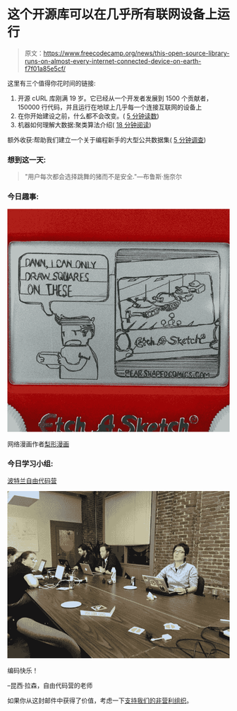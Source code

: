 # 这个开源库可以在几乎所有联网设备上运行

> 原文：<https://www.freecodecamp.org/news/this-open-source-library-runs-on-almost-every-internet-connected-device-on-earth-f7f01a85e5cf/>

这里有三个值得你花时间的链接:

1.  开源 cURL 库刚满 19 岁。它已经从一个开发者发展到 1500 个贡献者，150000 行代码，并且运行在地球上几乎每一个连接互联网的设备上
2.  在你开始建设之前，什么都不会改变。( [5 分钟读数](http://bit.ly/2o35wpO))
3.  机器如何理解大数据:聚类算法介绍( [18 分钟阅读](http://bit.ly/2odPyGE))

额外收获:帮助我们建立一个关于编程新手的大型公共数据集( [5 分钟调查](http://bit.ly/2017-new-coder-survey))

### 想到这一天:

> "用户每次都会选择跳舞的猪而不是安全."—布鲁斯·施奈尔

### 今日趣事:

![YfzcwDlW309q5xzXxe-t4oxWoSsmHhhmx0Zc](img/595af0c409e29678ad2540ef62049eb0.png)

网络漫画作者[梨形漫画](http://bit.ly/2nJaQOk)

### 今日学习小组:

[波特兰自由代码营](http://bit.ly/2odPTsU)

![vBHEggBwZ1QNS5vVCgHWpbsYhlAoPfpwPmqn](img/fc7320593aabaa7641c1835ecfb214ab.png)

编码快乐！

–昆西·拉森，自由代码营的老师

如果你从这封邮件中获得了价值，考虑一下[支持我们的非营利组织](https://www.freecodecamp.com/donate/)。